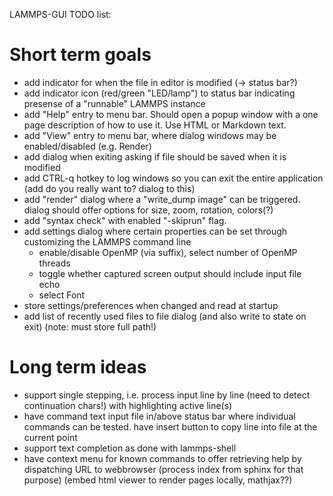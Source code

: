 LAMMPS-GUI TODO list:

# Short term goals

- add indicator for when the file in editor is modified (-> status bar?)
- add indicator icon (red/green "LED/lamp") to status bar indicating presense of a "runnable" LAMMPS instance
- add "Help" entry to menu bar. Should open a popup window with a one page description of how to use it. Use HTML or Markdown text.
- add "View" entry to menu bar, where dialog windows may be enabled/disabled (e.g. Render)
- add dialog when exiting asking if file should be saved when it is modified
- add CTRL-q hotkey to log windows so you can exit the entire application (add do you really want to? dialog to this)
- add "render" dialog where a "write_dump image" can be triggered. dialog should offer options for size, zoom, rotation, colors(?)
- add "syntax check" with enabled "-skiprun" flag.
- add settings dialog where certain properties can be set through customizing the LAMMPS command line
   + enable/disable OpenMP (via suffix), select number of OpenMP threads
   + toggle whether captured screen output should include input file echo
   + select Font
- store settings/preferences when changed and read at startup
- add list of recently used files to file dialog (and also write to state on exit) (note: must store full path!)

# Long term ideas
- support single stepping, i.e. process input line by line (need to detect continuation chars!) with highlighting active line(s)
- have command text input file in/above status bar where individual commands can be tested. have insert button to copy line into file at the current point
- support text completion as done with lammps-shell
- have context menu for known commands to offer retrieving help by dispatching URL to webbrowser (process index from sphinx for that purpose)
  (embed html viewer to render pages locally, mathjax??)
